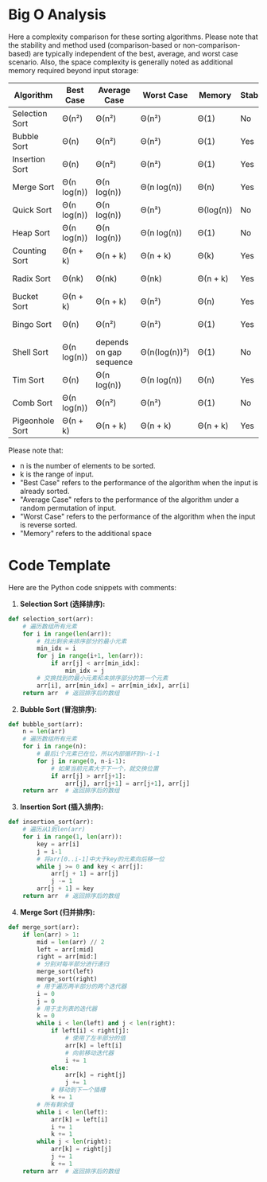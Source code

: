 # Big O Analysis

Here a complexity comparison for these sorting algorithms. Please note that the stability and method used (comparison-based or non-comparison-based) are typically independent of the best, average, and worst case scenario. Also, the space complexity is generally noted as additional memory required beyond input storage:

| Algorithm       | Best Case   | Average Case            | Worst Case    | Memory    | Stable | Method Used      |
| --------------- | ----------- | ----------------------- | ------------- | --------- | ------ | ---------------- |
| Selection Sort  | Θ(n²)       | Θ(n²)                   | Θ(n²)         | Θ(1)      | No     | Comparison-based |
| Bubble Sort     | Θ(n)        | Θ(n²)                   | Θ(n²)         | Θ(1)      | Yes    | Comparison-based |
| Insertion Sort  | Θ(n)        | Θ(n²)                   | Θ(n²)         | Θ(1)      | Yes    | Comparison-based |
| Merge Sort      | Θ(n log(n)) | Θ(n log(n))             | Θ(n log(n))   | Θ(n)      | Yes    | Comparison-based |
| Quick Sort      | Θ(n log(n)) | Θ(n log(n))             | Θ(n²)         | Θ(log(n)) | No     | Comparison-based |
| Heap Sort       | Θ(n log(n)) | Θ(n log(n))             | Θ(n log(n))   | Θ(1)      | No     | Comparison-based |
| Counting Sort   | Θ(n + k)    | Θ(n + k)                | Θ(n + k)      | Θ(k)      | Yes    | Non-comparison   |
| Radix Sort      | Θ(nk)       | Θ(nk)                   | Θ(nk)         | Θ(n + k)  | Yes    | Non-comparison   |
| Bucket Sort     | Θ(n + k)    | Θ(n + k)                | Θ(n²)         | Θ(n)      | Yes    | Non-comparison   |
| Bingo Sort      | Θ(n)        | Θ(n²)                   | Θ(n²)         | Θ(1)      | Yes    | Comparison-based |
| Shell Sort      | Θ(n log(n)) | depends on gap sequence | Θ(n(log(n))²) | Θ(1)      | No     | Comparison-based |
| Tim Sort        | Θ(n)        | Θ(n log(n))             | Θ(n log(n))   | Θ(n)      | Yes    | Comparison-based |
| Comb Sort       | Θ(n log(n)) | Θ(n²)                   | Θ(n²)         | Θ(1)      | No     | Comparison-based |
| Pigeonhole Sort | Θ(n + k)    | Θ(n + k)                | Θ(n + k)      | Θ(n + k)  | Yes    | Non-comparison   |

Please note that:

- n is the number of elements to be sorted.
- k is the range of input.
- "Best Case" refers to the performance of the algorithm when the input is already sorted.
- "Average Case" refers to the performance of the algorithm under a random permutation of input.
- "Worst Case" refers to the performance of the algorithm when the input is reverse sorted.
- "Memory" refers to the additional space

# Code Template

Here are the Python code snippets with comments:

1. **Selection Sort (选择排序):**

```python
def selection_sort(arr):
    # 遍历数组所有元素
    for i in range(len(arr)):
        # 找出剩余未排序部分的最小元素
        min_idx = i
        for j in range(i+1, len(arr)):
            if arr[j] < arr[min_idx]:
                min_idx = j
        # 交换找到的最小元素和未排序部分的第一个元素
        arr[i], arr[min_idx] = arr[min_idx], arr[i]
    return arr  # 返回排序后的数组
```

2. **Bubble Sort (冒泡排序):**

```python
def bubble_sort(arr):
    n = len(arr)
    # 遍历数组所有元素
    for i in range(n):
        # 最后i个元素已在位，所以内部循环到n-i-1
        for j in range(0, n-i-1):
            # 如果当前元素大于下一个，就交换位置
            if arr[j] > arr[j+1]:
                arr[j], arr[j+1] = arr[j+1], arr[j]
    return arr  # 返回排序后的数组
```

3. **Insertion Sort (插入排序):**

```python
def insertion_sort(arr):
    # 遍历从1到len(arr)
    for i in range(1, len(arr)):
        key = arr[i]
        j = i-1
        # 将arr[0..i-1]中大于key的元素向后移一位
        while j >= 0 and key < arr[j]:
            arr[j + 1] = arr[j]
            j -= 1
        arr[j + 1] = key
    return arr  # 返回排序后的数组
```

4. **Merge Sort (归并排序):**

```python
def merge_sort(arr):
    if len(arr) > 1:
        mid = len(arr) // 2
        left = arr[:mid]
        right = arr[mid:]
        # 分别对每半部分进行递归
        merge_sort(left)
        merge_sort(right)
        # 用于遍历两半部分的两个迭代器
        i = 0
        j = 0
        # 用于主列表的迭代器
        k = 0
        while i < len(left) and j < len(right):
            if left[i] < right[j]:
                # 使用了左半部分的值
                arr[k] = left[i]
                # 向前移动迭代器
                i += 1
            else:
                arr[k] = right[j]
                j += 1
            # 移动到下一个插槽
            k += 1
        # 所有剩余值
        while i < len(left):
            arr[k] = left[i]
            i += 1
            k += 1
        while j < len(right):
            arr[k] = right[j]
            j += 1
            k += 1
    return arr  # 返回排序后的数组
```
